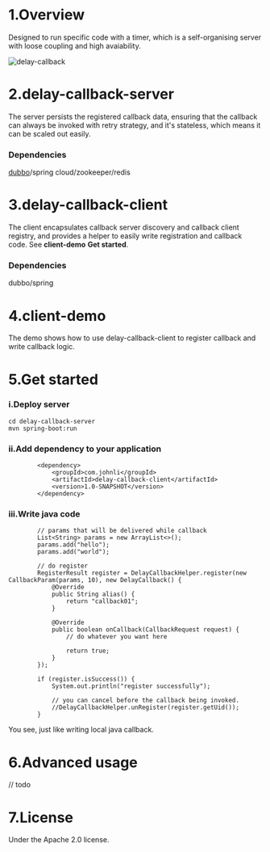 
# 1.Overview

Designed to run specific code with a timer, which is a self-organising server with loose coupling and high avaiability.

![delay-callback](https://user-images.githubusercontent.com/1615053/45608444-715ae880-ba85-11e8-8484-22494f1259a2.png)

# 2.delay-callback-server
The server persists the registered callback data, ensuring that the callback can always be invoked with retry strategy, and it's stateless, which means it can be scaled out easily.

### Dependencies
[dubbo](http://dubbo.apache.org/en-us)/spring cloud/zookeeper/redis

# 3.delay-callback-client
The client encapsulates callback server discovery and callback client registry, and provides a helper to easily write registration and callback code. See **client-demo** **Get started**.

### Dependencies
dubbo/spring

# 4.client-demo
The demo shows how to use delay-callback-client to register callback and write callback logic.

# 5.Get started
### i.Deploy server
```
cd delay-callback-server
mvn spring-boot:run
```

### ii.Add dependency to your application
```
        <dependency>
            <groupId>com.johnli</groupId>
            <artifactId>delay-callback-client</artifactId>
            <version>1.0-SNAPSHOT</version>
        </dependency>
```
### iii.Write java code
```
        // params that will be delivered while callback
        List<String> params = new ArrayList<>();
        params.add("hello");
        params.add("world");

        // do register
        RegisterResult register = DelayCallbackHelper.register(new CallbackParam(params, 10), new DelayCallback() {
            @Override
            public String alias() {
                return "callback01";
            }

            @Override
            public boolean onCallback(CallbackRequest request) {
                // do whatever you want here

                return true;
            }
        });

        if (register.isSuccess()) {
            System.out.println("register successfully");

            // you can cancel before the callback being invoked.
            //DelayCallbackHelper.unRegister(register.getUid());
        }
```
You see, just like writing local java callback.

# 6.Advanced usage
// todo

# 7.License
Under the Apache 2.0 license.
